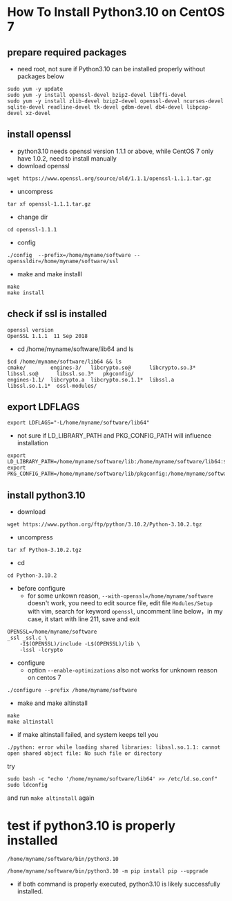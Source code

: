 # How To Install Python3.10 on CentOS 7 

## prepare required packages
* need root, not sure if Python3.10 can be installed properly without packages below
```
sudo yum -y update
sudo yum -y install openssl-devel bzip2-devel libffi-devel
sudo yum -y install zlib-devel bzip2-devel openssl-devel ncurses-devel sqlite-devel readline-devel tk-devel gdbm-devel db4-devel libpcap-devel xz-devel
```

## install openssl
* python3.10 needs openssl version 1.1.1 or above, while CentOS 7 only have 1.0.2, need to install  manually
* download openssl
```
wget https://www.openssl.org/source/old/1.1.1/openssl-1.1.1.tar.gz
```
* uncompress
```
tar xf openssl-1.1.1.tar.gz
```
* change dir
```
cd openssl-1.1.1
```
* config
```
./config  --prefix=/home/myname/software --openssldir=/home/myname/software/ssl
```
* make and make installl
```
make
make install
```

## check if ssl is installed
```
openssl version
OpenSSL 1.1.1  11 Sep 2018
```
* cd /home/myname/software/lib64 and ls
```
$cd /home/myname/software/lib64 && ls
cmake/        engines-3/   libcrypto.so@      libcrypto.so.3*  libssl.so@      libssl.so.3*   pkgconfig/
engines-1.1/  libcrypto.a  libcrypto.so.1.1*  libssl.a         libssl.so.1.1*  ossl-modules/
```

## export LDFLAGS
```
export LDFLAGS="-L/home/myname/software/lib64"
```
* not sure if LD_LIBRARY_PATH and PKG_CONFIG_PATH will influence installation
```
export LD_LIBRARY_PATH=/home/myname/software/lib:/home/myname/software/lib64:$LD_LIBRARY_PATH
export PKG_CONFIG_PATH=/home/myname/software/lib/pkgconfig:/home/myname/software/lib64/pkgconfig:$PKG_CONFIG_PATH
```

## install python3.10
* download
```
wget https://www.python.org/ftp/python/3.10.2/Python-3.10.2.tgz
```
* uncompress
```
tar xf Python-3.10.2.tgz
```

* cd
```
cd Python-3.10.2
```
* before configure
  *  for some unkown reason, `--with-openssl=/home/myname/software` doesn't work, you need to edit source file, edit file `Modules/Setup` with vim,  search for keyword `openssl`, uncomment line below，in my case, it start with line 211, save and exit

```
OPENSSL=/home/myname/software
_ssl _ssl.c \
    -I$(OPENSSL)/include -L$(OPENSSL)/lib \
    -lssl -lcrypto
```
* configure
  * option `--enable-optimizations` also not works for unknown reason on centos 7
```
./configure --prefix /home/myname/software
```

* make and make altinstall
```
make
make altinstall
```
* if make altinstall failed, and system keeps tell you 
```
./python: error while loading shared libraries: libssl.so.1.1: cannot open shared object file: No such file or directory
```

try
```
sudo bash -c "echo '/home/myname/software/lib64' >> /etc/ld.so.conf"
sudo ldconfig
```
and run ```make altinstall``` again

# test if python3.10 is properly installed
```
/home/myname/software/bin/python3.10
```
```
/home/myname/software/bin/python3.10 -m pip install pip --upgrade
```
* if both command is properly executed, python3.10 is likely successfully installed.

